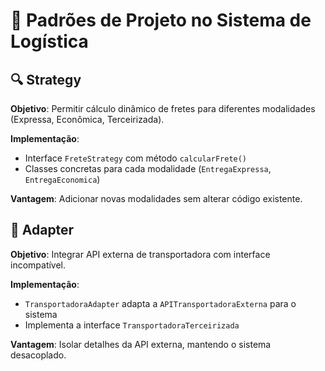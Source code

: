 # 📘 Padrões de Projeto no Sistema de Logística

## 🔍 Strategy

**Objetivo**: Permitir cálculo dinâmico de fretes para diferentes modalidades (Expressa, Econômica, Terceirizada).

**Implementação**:
- Interface `FreteStrategy` com método `calcularFrete()`
- Classes concretas para cada modalidade (`EntregaExpressa`, `EntregaEconomica`)

**Vantagem**: Adicionar novas modalidades sem alterar código existente.

## 🔌 Adapter

**Objetivo**: Integrar API externa de transportadora com interface incompatível.

**Implementação**:
- `TransportadoraAdapter` adapta a `APITransportadoraExterna` para o sistema
- Implementa a interface `TransportadoraTerceirizada`

**Vantagem**: Isolar detalhes da API externa, mantendo o sistema desacoplado.